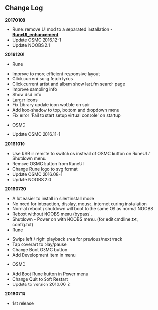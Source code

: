 Change Log
-------------------------------------------------------------------------------------------------------------------------------------
**20170108**  
- Rune: remove UI mod to a separated installation - [**RuneUI_enhancement**](https://github.com/rern/RuneUI_enhancement)
- Update OSMC 2016.12-1
- Update NOOBS 2.1

**20161201**  
- Rune
 * Improve to more efficient responsive layout
 * Click current song fetch lyrics
 * Click current artist and album show last.fm search page
 * Improve sampling info
 * Show dsd info
 * Larger icons
 * Fix Library update icon wobble on spin
 * Add box-shadow to top, bottom and dropdown menu
 * Fix error 'Fail to start setup virtual console' on startup

 - OSMC
 * Update OSMC 2016.11-1

**20161010**  
- Use USB ir remote to switch os instead of OSMC button on RuneUI / Shutdown menu.
- Remove OSMC button from RuneUI
- Change Rune logo to svg format
- Update OSMC 2016.08-1
- Update NOOBS 2.0

**20160730**  
- A lot easier to install in silentinstall mode
- No need for interaction, display, mouse, internet during installation
- Normal reboot / shutdown will boot to the same OS as normal NOOBS
- Reboot without NOOBS menu (bypass).
- Shutdown - Power on with NOOBS menu. (for edit cmdline.txt, config.txt)
- Rune
 * Swipe left / right playback area for previous/next track
 * Tap coverart to play/pause
 * Change Boot OSMC button
 * Add Development item in menu

- OSMC
 * Add Boot Rune button in Power menu
 * Change Quit to Soft Restart
 * Update to version 2016.06-2

**20160714**  
- 1st release
